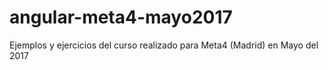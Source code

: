 # angular-meta4-mayo2017
Ejemplos y ejercicios del curso realizado para Meta4 (Madrid) en Mayo del 2017
